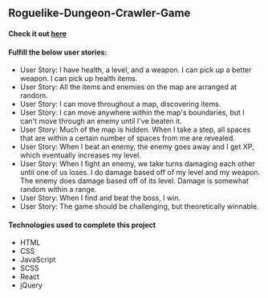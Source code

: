 ## Roguelike-Dungeon-Crawler-Game
#### Check it out [here](https://c0d0er.github.io/Roguelike-Dungeon-Crawler-Game/)

#### Fulfill the below user stories:
- User Story: I have health, a level, and a weapon. I can pick up a better weapon. I can pick up health items.
- User Story: All the items and enemies on the map are arranged at random.
- User Story: I can move throughout a map, discovering items.
- User Story: I can move anywhere within the map's boundaries, but I can't move through an enemy until I've beaten it.
- User Story: Much of the map is hidden. When I take a step, all spaces that are within a certain number of spaces from me are revealed.
- User Story: When I beat an enemy, the enemy goes away and I get XP, which eventually increases my level.
- User Story: When I fight an enemy, we take turns damaging each other until one of us loses. I do damage based off of my level and my weapon. The enemy does damage based off of its level. Damage is somewhat random within a range.
- User Story: When I find and beat the boss, I win.
- User Story: The game should be challenging, but theoretically winnable.

#### Technologies used to complete this project
- HTML
- CSS
- JavaScript
- SCSS
- React
- jQuery
